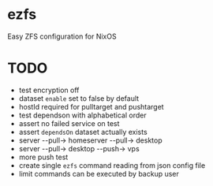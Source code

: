 # ezfs

Easy ZFS configuration for NixOS

# TODO

- test encryption off
- dataset `enable` set to false by default
- hostId required for pulltarget and pushtarget
- test dependson with alphabetical order
- assert no failed service on test
- assert `dependsOn` dataset actually exists
- server --pull-> homeserver --pull-> desktop
- server --pull-> desktop --push-> vps
- more push test
- create single `ezfs` command reading from json config file
- limit commands can be executed by backup user
